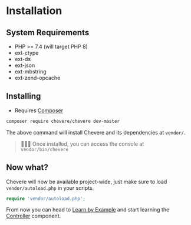 # Installation

## System Requirements

* PHP >= 7.4 (will target PHP 8)
* ext-ctype
* ext-ds
* ext-json
* ext-mbstring
* ext-zend-opcache

## Installing

* Requires [Composer](https://getcomposer.org/)

```sh
composer require chevere/chevere dev-master
```

The above command will install Chevere and its dependencies at `vendor/`.

> 👨🏾‍💻 Once installed, you can access the console at `vendor/bin/chevere`

## Now what?

Chevere will now be available project-wide, just make sure to load `vendor/autoload.php` in your scripts.

```php
require 'vendor/autoload.php';
```

From now you can head to [Learn by Example](./learn-by-example.md) and start learning the [Controller](./../components/Controller.md) component.